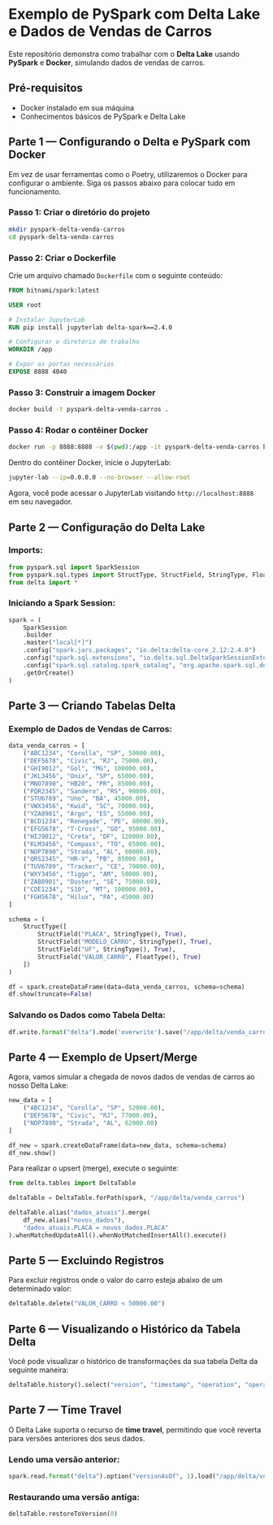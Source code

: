 # Exemplo de PySpark com Delta Lake e Dados de Vendas de Carros

Este repositório demonstra como trabalhar com o **Delta Lake** usando **PySpark** e **Docker**, simulando dados de vendas de carros.

## Pré-requisitos

- Docker instalado em sua máquina
- Conhecimentos básicos de PySpark e Delta Lake

## Parte 1 — Configurando o Delta e PySpark com Docker

Em vez de usar ferramentas como o Poetry, utilizaremos o Docker para configurar o ambiente. Siga os passos abaixo para colocar tudo em funcionamento.

### Passo 1: Criar o diretório do projeto

```bash
mkdir pyspark-delta-venda-carros
cd pyspark-delta-venda-carros
```

### Passo 2: Criar o Dockerfile

Crie um arquivo chamado `Dockerfile` com o seguinte conteúdo:

```Dockerfile
FROM bitnami/spark:latest

USER root

# Instalar JupyterLab
RUN pip install jupyterlab delta-spark==2.4.0

# Configurar o diretório de trabalho
WORKDIR /app

# Expor as portas necessárias
EXPOSE 8888 4040
```

### Passo 3: Construir a imagem Docker

```bash
docker build -t pyspark-delta-venda-carros .
```

### Passo 4: Rodar o contêiner Docker

```bash
docker run -p 8888:8888 -v $(pwd):/app -it pyspark-delta-venda-carros bash
```

Dentro do contêiner Docker, inicie o JupyterLab:

```bash
jupyter-lab --ip=0.0.0.0 --no-browser --allow-root
```

Agora, você pode acessar o JupyterLab visitando `http://localhost:8888` em seu navegador.

## Parte 2 — Configuração do Delta Lake

### Imports:

```python
from pyspark.sql import SparkSession
from pyspark.sql.types import StructType, StructField, StringType, FloatType
from delta import *
```

### Iniciando a Spark Session:

```python
spark = (
    SparkSession
    .builder
    .master("local[*]")
    .config("spark.jars.packages", "io.delta:delta-core_2.12:2.4.0")
    .config("spark.sql.extensions", "io.delta.sql.DeltaSparkSessionExtension")
    .config("spark.sql.catalog.spark_catalog", "org.apache.spark.sql.delta.catalog.DeltaCatalog")
    .getOrCreate()
)
```

## Parte 3 — Criando Tabelas Delta

### Exemplo de Dados de Vendas de Carros:

```python
data_venda_carros = [
    ("ABC1234", "Corolla", "SP", 50000.00),
    ("DEF5678", "Civic", "RJ", 75000.00),
    ("GHI9012", "Gol", "MG", 100000.00),
    ("JKL3456", "Onix", "SP", 65000.00),
    ("MNO7890", "HB20", "PR", 85000.00),
    ("PQR2345", "Sandero", "RS", 90000.00),
    ("STU6789", "Uno", "BA", 45000.00),
    ("VWX3456", "Kwid", "SC", 70000.00),
    ("YZA8901", "Argo", "ES", 55000.00),
    ("BCD1234", "Renegade", "PE", 80000.00),
    ("EFG5678", "T-Cross", "GO", 95000.00),
    ("HIJ9012", "Creta", "DF", 120000.00),
    ("KLM3456", "Compass", "TO", 65000.00),
    ("NOP7890", "Strada", "AL", 60000.00),
    ("QRS2345", "HR-V", "PB", 85000.00),
    ("TUV6789", "Tracker", "CE", 70000.00),
    ("WXY3456", "Tiggo", "AM", 50000.00),
    ("ZAB8901", "Duster", "SE", 75000.00),
    ("CDE1234", "S10", "MT", 100000.00),
    ("FGH5678", "Hilux", "PA", 45000.00)
]

schema = (
    StructType([
        StructField("PLACA", StringType(), True),
        StructField("MODELO_CARRO", StringType(), True),
        StructField("UF", StringType(), True),
        StructField("VALOR_CARRO", FloatType(), True)
    ])
)

df = spark.createDataFrame(data=data_venda_carros, schema=schema)
df.show(truncate=False)
```

### Salvando os Dados como Tabela Delta:

```python
df.write.format("delta").mode('overwrite').save("/app/delta/venda_carros")
```

## Parte 4 — Exemplo de Upsert/Merge

Agora, vamos simular a chegada de novos dados de vendas de carros ao nosso Delta Lake:

```python
new_data = [
    ("ABC1234", "Corolla", "SP", 52000.00),
    ("DEF5678", "Civic", "RJ", 77000.00),
    ("NOP7890", "Strada", "AL", 62000.00)
]

df_new = spark.createDataFrame(data=new_data, schema=schema)
df_new.show()
```

Para realizar o upsert (merge), execute o seguinte:

```python
from delta.tables import DeltaTable

deltaTable = DeltaTable.forPath(spark, "/app/delta/venda_carros")

deltaTable.alias("dados_atuais").merge(
    df_new.alias("novos_dados"),
    "dados_atuais.PLACA = novos_dados.PLACA"
).whenMatchedUpdateAll().whenNotMatchedInsertAll().execute()
```

## Parte 5 — Excluindo Registros

Para excluir registros onde o valor do carro esteja abaixo de um determinado valor:

```python
deltaTable.delete("VALOR_CARRO < 50000.00")
```

## Parte 6 — Visualizando o Histórico da Tabela Delta

Você pode visualizar o histórico de transformações da sua tabela Delta da seguinte maneira:

```python
deltaTable.history().select("version", "timestamp", "operation", "operationMetrics").show()
```

## Parte 7 — Time Travel

O Delta Lake suporta o recurso de **time travel**, permitindo que você reverta para versões anteriores dos seus dados.

### Lendo uma versão anterior:

```python
spark.read.format("delta").option("versionAsOf", 1).load("/app/delta/venda_carros").show()
```

### Restaurando uma versão antiga:

```python
deltaTable.restoreToVersion(0)
```

